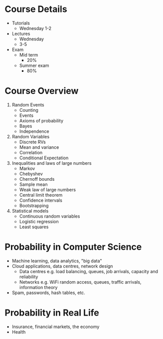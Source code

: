 # Course Details
- Tutorials
    - Wednesday 1-2
- Lectures
    - Wednesday
	- 3-5
- Exam
    - Mid term
    	- 20%
    - Summer exam
        - 80%

# Course Overview
1. Random Events
    - Counting
	- Events
	- Axioms of probability
	- Bayes
	- Independence
2. Random Variables
    - Discrete RVs
	- Mean and variance
	- Correlation
	- Conditional Expectation
3. Inequalities and laws of large numbers
    - Markov
	- Chebyshev
	- Chernoff bounds
	- Sample mean
	- Weak law of large numbers
	- Central limit theorem
	- Confidence intervals
	- Bootstrapping
4. Statistical models
    - Continuous random variables
	- Logistic regression
	- Least squares

# Probability in Computer Science
- Machine learning, data analytics, "big data"
- Cloud applications, data centres, network design
    - Data centres e.g. load balancing, queues, job arrivals, capacity and reliability
	- Networks e.g. WiFi random access, queues, traffic arrivals, information theory
- Spam, passwords, hash tables, etc.

# Probability in Real Life
- Insurance, financial markets, the economy
- Health
